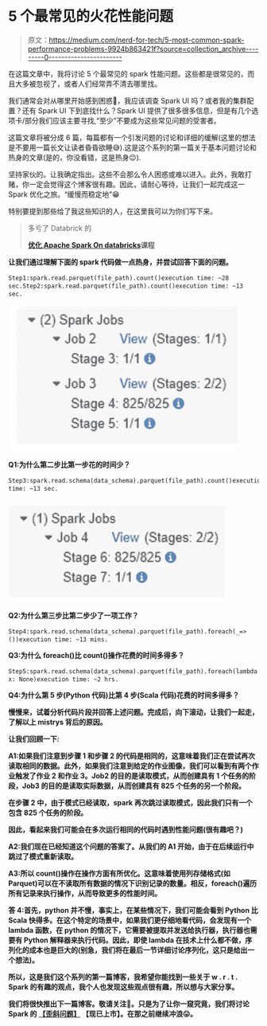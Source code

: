 # 5 个最常见的火花性能问题

> 原文：<https://medium.com/nerd-for-tech/5-most-common-spark-performance-problems-9924b863421f?source=collection_archive---------0----------------------->

在这篇文章中，我将讨论 5 个最常见的 spark 性能问题。这些都是很常见的，而且大多被忽视了，或者人们经常弄不清去哪里找。

我们通常会对从哪里开始感到困惑🤔，我应该调查 Spark UI 吗？或者我的集群配置？还有 Spark UI 下到底找什么？Spark UI 提供了很多很多信息，但是有几个选项卡/部分我们应该主要寻找,“至少”不要成为这些常见问题的受害者。

这篇文章将被分成 6 篇，每篇都有一个引发问题的讨论和详细的缓解(这里的想法是不要用一篇长文让读者昏昏欲睡😅).这是这个系列的第一篇关于基本问题讨论和热身的文章(是的，你没看错，这是热身😉).

坚持家伙的。让我确定指出。这些不会那么令人困惑或难以进入。此外，我敢打赌，你一定会觉得这个博客很有趣。因此，请耐心等待，让我们一起完成这一 Spark 优化之旅。“缓慢而稳定地”😁

特别要提到那些给了我这些知识的人，在这里我可以为你们写下来。

> 多亏了 Databrick 的
> 
> [**优化 Apache Spark On databricks**](https://academy.databricks.com/instructor-led-training/optimizing-apache-spark-on-databricks)**课程**

**让我们通过理解下面的 spark 代码做一点热身，并尝试回答下面的问题。**

```
Step1:spark.read.parquet(file_path).count()execution time: ~28 sec.Step2:spark.read.parquet(file_path).count()execution time: ~13 sec.
```

**![](img/8fec8ce6a7d8b138eaf4495627e3e647.png)**

**Q1:为什么第二步比第一步花的时间少？**

```
Step3:spark.read.schema(data_schema).parquet(file_path).count()execution time: ~13 sec.
```

**![](img/358930d303258ce8348d0af75fde5bd3.png)**

**Q2:为什么第三步比第二步少了一项工作？**

```
Step4:spark.read.schema(data_schema).parquet(file_path).foreach(_=>())execution time: ~13 mins.
```

**Q3:为什么 foreach()比 count()操作花费的时间多得多？**

```
Step5:spark.read.schema(data_schema).parquet(file_path).foreach(lambda x: None)execution time: ~2 hrs.
```

**Q4:为什么第 5 步(Python 代码)比第 4 步(Scala 代码)花费的时间多得多？**

**慢慢来，试着分析代码片段并回答上述问题。完成后，向下滚动，让我们一起走，了解以上 mistrys 背后的原因。**

**让我们回顾一下:**

**A1:如果我们注意到步骤 1 和步骤 2 的代码是相同的，这意味着我们正在尝试再次读取相同的数据。此外，如果我们注意到给定的作业图像，我们可以看到有两个作业触发了作业 2 和作业 3。Job2 的目的是读取模式，从而创建具有 1 个任务的阶段，Job3 的目的是读取实际数据，从而创建具有 825 个任务的另一个阶段。**

**在步骤 2 中，由于模式已经读取，spark 再次跳过读取模式，因此我们只有一个包含 825 个任务的阶段。**

**因此，看起来我们可能会在多次运行相同的代码时遇到性能问题(很有趣吧？)**

**A2:我们现在已经知道这个问题的答案了。从我们的 A1 开始，由于在后续运行中跳过了模式重新读取。**

**A3:所以 count()操作在操作方面有所优化。这意味着使用列存储格式(如 Parquet)可以在不读取所有数据的情况下识别记录的数量。相反，foreach()遍历所有记录来执行操作，从而导致更多的性能时间。**

**答 4:首先，python 并不慢，事实上，在某些情况下，我们可能会看到 Python 比 Scala 快得多。在这个特定的场景中，如果我们更仔细地看代码，会发现有一个 lambda 函数，在 python 的情况下，它需要被提取并发送给执行器，执行器也需要有 Python 解释器来执行代码。因此，即使 lambda 在技术上什么都不做，序列化的成本也是巨大的(别急，我们将在最后一节详细讨论序列化，这只是给出一个想法)。**

**所以，这是我们这个系列的第一篇博客，我希望你能找到一些关于 w . r . t . Spark 的有趣的观点，我个人也发现这些观点很有趣，所以想与大家分享。**

**我们将很快推出下一篇博客。敬请关注🤞。只是为了让你一窥究竟，我们将讨论 Spark 的 [**【歪斜问题】**](/@adityasahu188/sparks-skew-problem-does-it-impact-performance-257cdef53680) **【现已上市】**。在那之前继续冲浪😛。**
